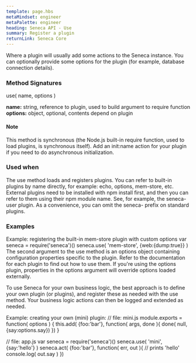 ```yaml
---
template: page.hbs
metaMindset: engineer
metaPalette: engineer
heading: Seneca API - Use
summary: Register a plugin
returnLink: Seneca Core
---
```


Where a plugin will usually add some actions to the Seneca instance. You can optionally provide some options for the plugin (for example, database connection details).

### Method Signatures

use( name, options )

**name:** string, reference to plugin, used to build argument to require function
**options:** object, optional, contents depend on plugin

#### Note

This method is synchronous (the Node.js built-in require function, used to load plugins, is synchronous itself). Add an init:name action for your plugin if you need to do asynchronous initialization.

### Used when

The use method loads and registers plugins. You can refer to built-in plugins by name directly, for example: echo, options, mem-store, etc. External plugins need to be installed with npm install first, and then you can refer to them using their npm module name. See, for example, the seneca-user plugin. As a convenience, you can omit the seneca- prefix on standard plugins.


### Examples

Example: registering the built-in mem-store plugin with custom options
var seneca = require('seneca')()
seneca.use( 'mem-store', {web:{dump:true}} )
The second argument to the use method is an options object containing configuration properties specific to the plugin. Refer to the documentation for each plugin to find out how to use them. If you're using the options plugin, properties in the options argument will override options loaded externally.

To use Seneca for your own business logic, the best approach is to define your own plugin (or plugins), and register these as needed with the use method. Your business logic actions can then be logged and extended as needed.

Example: creating your own (mini) plugin:
// file: mini.js
module.exports = function( options ) {
  this.add( {foo:'bar'}, function( args, done ){
    done( null, {say:options.say})
  })
}

// file: app.js
var seneca = require('seneca')()
seneca.use( 'mini', {say:'hello'} )
seneca.act( {foo:'bar'}, function( err, out ){
  // prints 'hello'
  console.log( out.say )
})

